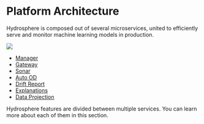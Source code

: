 # Platform Architecture

Hydrosphere is composed out of several microservices, united to
efficiently serve and monitor machine learning models in production.

![](.../architecture.png)

* [Manager](serving/manager.md)
* [Gateway](serving/gateway.md)
* [Sonar](monitoring/sonar.md)
* [Auto OD](monitoring/auto_od.md)
* [Drift Report](monitoring/drift_report.md)
* [Explanations](interpretability/explanations.md)
* [Data Projection](interpretability/data_projection.md)


Hydrosphere features are divided between multiple services. You can
learn more about each of them in this section.


